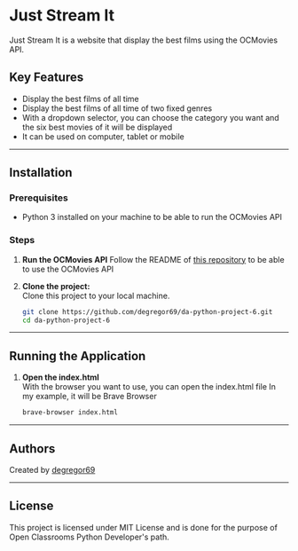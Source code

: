 # Just Stream It

Just Stream It is a website that display the best films using the OCMovies API.

## Key Features

- Display the best films of all time
- Display the best films of all time of two fixed genres
- With a dropdown selector, you can choose the category you want and the six best movies of it will be displayed
- It can be used on computer, tablet or mobile

---

## Installation

### Prerequisites

- Python 3 installed on your machine to be able to run the OCMovies API

### Steps

1. **Run the OCMovies API**
   Follow the README of [this repository](https://github.com/OpenClassrooms-Student-Center/OCMovies-API-EN-FR) to be able to use the OCMovies API

2. **Clone the project:**  
   Clone this project to your local machine.

   ```bash
   git clone https://github.com/degregor69/da-python-project-6.git
   cd da-python-project-6
   ```

---

## Running the Application

1. **Open the index.html**  
    With the browser you want to use, you can open the index.html file
   In my example, it will be Brave Browser

   ```bash
   brave-browser index.html
   ```

---

## Authors

Created by [degregor69](https://github.com/degregor69)

---

## License

This project is licensed under MIT License and is done for the purpose of Open Classrooms Python Developer's path.
